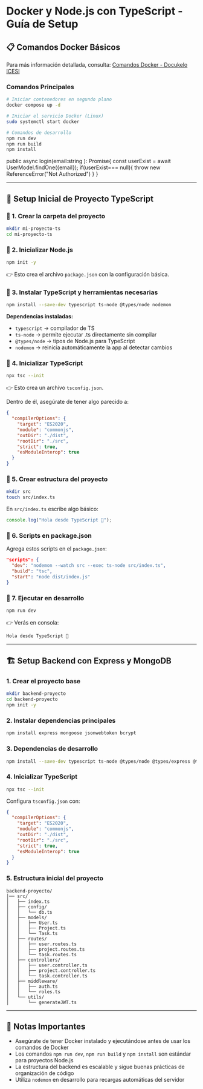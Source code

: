 # Docker y Node.js con TypeScript - Guía de Setup

## 📋 Comandos Docker Básicos

Para más información detallada, consulta: [Comandos Docker - Docukelo ICESI](https://docukelo-icesi.onrender.com/docs/computacion-3/semana-1/docker-commands)

### Comandos Principales
```bash
# Iniciar contenedores en segundo plano
docker compose up -d

# Iniciar el servicio Docker (Linux)
sudo systemctl start docker

# Comandos de desarrollo
npm run dev
npm run build
npm install
```
public async login(email:string ): Promise<void>{
        const userExist = await UserModel.findOne({email});
        if(userExist=== null){
            throw new ReferenceError("Not Authorized")
        }
    }

---

## 🚀 Setup Inicial de Proyecto TypeScript

### 🔹 1. Crear la carpeta del proyecto
```bash
mkdir mi-proyecto-ts
cd mi-proyecto-ts
```

### 🔹 2. Inicializar Node.js
```bash
npm init -y
```
👉 Esto crea el archivo `package.json` con la configuración básica.

### 🔹 3. Instalar TypeScript y herramientas necesarias
```bash
npm install --save-dev typescript ts-node @types/node nodemon
```

**Dependencias instaladas:**
- `typescript` → compilador de TS
- `ts-node` → permite ejecutar .ts directamente sin compilar
- `@types/node` → tipos de Node.js para TypeScript
- `nodemon` → reinicia automáticamente la app al detectar cambios

### 🔹 4. Inicializar TypeScript
```bash
npx tsc --init
```
👉 Esto crea un archivo `tsconfig.json`.

Dentro de él, asegúrate de tener algo parecido a:
```json
{
  "compilerOptions": {
    "target": "ES2020",
    "module": "commonjs",
    "outDir": "./dist",
    "rootDir": "./src",
    "strict": true,
    "esModuleInterop": true
  }
}
```

### 🔹 5. Crear estructura del proyecto
```bash
mkdir src
touch src/index.ts
```

En `src/index.ts` escribe algo básico:
```typescript
console.log("Hola desde TypeScript 🚀");
```

### 🔹 6. Scripts en package.json
Agrega estos scripts en el `package.json`:
```json
"scripts": {
  "dev": "nodemon --watch src --exec ts-node src/index.ts",
  "build": "tsc",
  "start": "node dist/index.js"
}
```

### 🔹 7. Ejecutar en desarrollo
```bash
npm run dev
```
👉 Verás en consola:
```
Hola desde TypeScript 🚀
```

---

## 🏗️ Setup Backend con Express y MongoDB

### 1. Crear el proyecto base
```bash
mkdir backend-proyecto
cd backend-proyecto
npm init -y
```

### 2. Instalar dependencias principales
```bash
npm install express mongoose jsonwebtoken bcrypt
```

### 3. Dependencias de desarrollo
```bash
npm install --save-dev typescript ts-node @types/node @types/express @types/jsonwebtoken @types/bcrypt nodemon
```

### 4. Inicializar TypeScript
```bash
npx tsc --init
```

Configura `tsconfig.json` con:
```json
{
  "compilerOptions": {
    "target": "ES2020",
    "module": "commonjs",
    "outDir": "./dist",
    "rootDir": "./src",
    "strict": true,
    "esModuleInterop": true
  }
}
```

### 5. Estructura inicial del proyecto
```
backend-proyecto/
│── src/
│   ├── index.ts
│   ├── config/
│   │   └── db.ts
│   ├── models/
│   │   ├── User.ts
│   │   ├── Project.ts
│   │   └── Task.ts
│   ├── routes/
│   │   ├── user.routes.ts
│   │   ├── project.routes.ts
│   │   └── task.routes.ts
│   ├── controllers/
│   │   ├── user.controller.ts
│   │   ├── project.controller.ts
│   │   └── task.controller.ts
│   ├── middleware/
│   │   ├── auth.ts
│   │   └── roles.ts
│   └── utils/
│       └── generateJWT.ts
```

---

## 📝 Notas Importantes

- Asegúrate de tener Docker instalado y ejecutándose antes de usar los comandos de Docker
- Los comandos `npm run dev`, `npm run build` y `npm install` son estándar para proyectos Node.js
- La estructura del backend es escalable y sigue buenas prácticas de organización de código
- Utiliza `nodemon` en desarrollo para recargas automáticas del servidor

